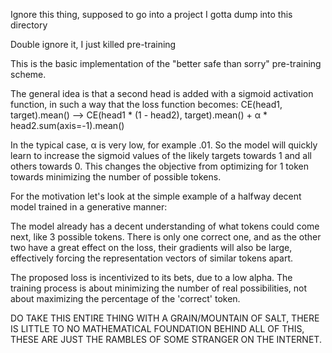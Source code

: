 Ignore this thing, supposed to go into a project I gotta dump into this directory

Double ignore it, I just killed pre-training


This is the basic implementation of the "better safe than sorry" pre-training scheme.

The general idea is that a second head is added with a sigmoid activation function, in such a way that the loss function becomes:
CE(head1, target).mean() --> CE(head1 * (1 - head2), target).mean() + α * head2.sum(axis=-1).mean()

In the typical case, α is very low, for example .01. So the model will quickly learn to increase the sigmoid values of the likely targets towards 1 and
all others towards 0. This changes the objective from optimizing for 1 token towards minimizing the number of possible tokens. 

For the motivation let's look at the simple example of a halfway decent model trained in a generative manner:

The model already has a decent understanding of what tokens could come next, like 3 possible tokens. There is only one correct one, and as the other two
have a great effect on the loss, their gradients will also be large, effectively forcing the representation vectors of similar tokens apart. 

The proposed loss is incentivized to its bets, due to a low alpha. The training process is about minimizing the number of real possibilities, not about maximizing
the percentage of the 'correct' token.


DO TAKE THIS ENTIRE THING WITH A GRAIN/MOUNTAIN OF SALT, THERE IS LITTLE TO NO MATHEMATICAL FOUNDATION BEHIND ALL OF THIS, THESE ARE JUST THE RAMBLES OF SOME 
STRANGER ON THE INTERNET.
